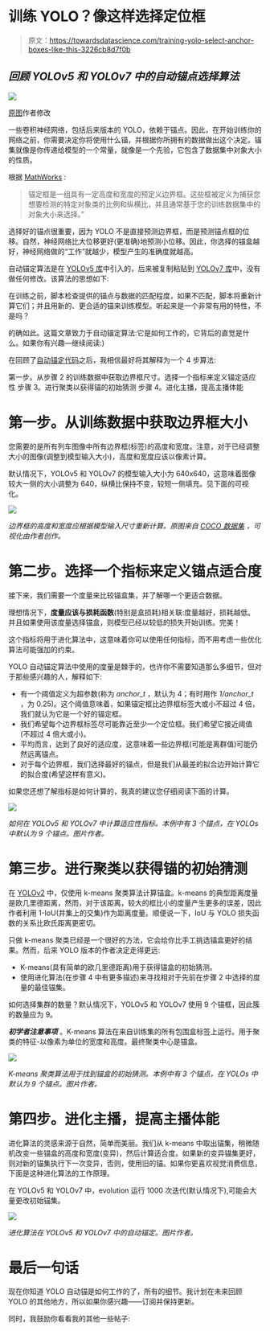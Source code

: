 # 训练 YOLO？像这样选择定位框

> 原文：<https://towardsdatascience.com/training-yolo-select-anchor-boxes-like-this-3226cb8d7f0b>

## *回顾 YOLOv5 和 YOLOv7 中的自动锚点选择算法*

![](img/40ae6437071577817ae1942f6f0560b1.png)

[原图](https://www.pexels.com/ru-ru/photo/1379354/)作者修改

一些卷积神经网络，包括后来版本的 YOLO，依赖于锚点。因此，在开始训练你的网络之前，你需要决定你将使用什么锚，并根据你所拥有的数据做出这个决定。锚集就像是你传递给模型的一个常量，就像是一个先验，它包含了数据集中对象大小的性质。

根据 [MathWorks](https://www.mathworks.com/help/vision/ug/anchor-boxes-for-object-detection.html#:~:text=What%20Is%20an%20Anchor%20Box,sizes%20in%20your%20training%20datasets.) :

> 锚定框是一组具有一定高度和宽度的预定义边界框。这些框被定义为捕获您想要检测的特定对象类的比例和纵横比，并且通常基于您的训练数据集中的对象大小来选择。”

选择好的锚点很重要，因为 YOLO 不是直接预测边界框，而是预测锚点框的位移。自然，神经网络比大位移更好(更准确)地预测小位移。因此，你选择的锚盒越好，神经网络做的“工作”就越少，模型产生的准确度就越高。

自动锚定算法是在 [YOLOv5 库](https://github.com/ultralytics/yolov5)中引入的，后来被复制粘贴到 [YOLOv7 库](https://github.com/WongKinYiu/yolov7)中，没有做任何修改。该算法的思想如下:

在训练之前，脚本检查提供的锚点与数据的匹配程度，如果不匹配，脚本将重新计算它们；并且用新的、更合适的锚来训练模型。听起来是一个非常有用的特性，不是吗？

的确如此。这篇文章致力于自动锚定算法:它是如何工作的，它背后的直觉是什么。如果你有兴趣—继续阅读:)

在回顾了[自动锚定代码](https://github.com/ultralytics/yolov5/blob/master/utils/autoanchor.py)之后，我相信最好将其解释为一个 4 步算法:

第一步。从步骤 2 的训练数据中获取边界框尺寸。选择一个指标来定义锚定适应性
步骤 3。进行聚类以获得锚的初始猜测
步骤 4。进化主播，提高主播体能

# 第一步。从训练数据中获取边界框大小

您需要的是所有列车图像中所有边界框(标签)的高度和宽度。注意，对于已经调整大小的图像(调整到模型输入大小)，高度和宽度应该以像素计算。

默认情况下，YOLOv5 和 YOLOv7 的模型输入大小为 640x640，这意味着图像较大一侧的大小调整为 640，纵横比保持不变，较短一侧填充。见下面的可视化。

![](img/517a4dbfaaa4b4807c562b031a67ca78.png)

*边界框的高度和宽度应根据模型输入尺寸重新计算。原图来自* [*COCO 数据集*](https://cocodataset.org/#home) *，可视化由作者创作。*

# 第二步。选择一个指标来定义锚点适合度

接下来，我们需要一个度量来比较锚盒集，并了解哪一个更适合数据。

理想情况下，**度量应该与损耗函数**(特别是盒损耗)相关联:度量越好，损耗越低。并且如果使用该度量选择锚盒，则模型已经以较低的损失开始训练。完美！

这个指标将用于进化算法中，这意味着你可以使用任何指标，而不用考虑一些优化算法可能强加的约束。

YOLO 自动锚定算法中使用的度量是棘手的，也许你不需要知道那么多细节，但对于那些感兴趣的人，解释如下:

*   有一个阈值定义为超参数(称为 *anchor_t* ，默认为 4；有时用作 *1/anchor_t* ，为 0.25)。这个阈值意味着，如果锚定框比边界框标签大或小不超过 4 倍，我们就认为它是一个好的锚定框。
*   我们希望每个边界框标签尽可能靠近至少一个定位框。我们希望它接近阈值(不超过 4 倍大或小)。
*   平均而言，达到了良好的适应度，这意味着一些边界框(可能是离群值)可能仍然远离锚点。
*   对于每个边界框，我们选择最好的锚点，但是我们从最差的拟合边开始计算它的拟合度(希望这样有意义)。

如果您还想了解指标是如何计算的，我真的建议您仔细阅读下面的计算。

![](img/3fef106c9426e22630c7748ad2312022.png)

*如何在 YOLOv5 和 YOLOv7 中计算适应性指标。本例中有 3 个锚点，在 YOLOs 中默认为 9 个锚点。图片作者。*

# 第三步。进行聚类以获得锚的初始猜测

在 [YOLOv2](https://arxiv.org/abs/1612.08242v1) 中，仅使用 k-means 聚类算法计算锚盒。k-means 的典型距离度量是欧几里德距离，然而，对于该距离，较大的框比小的度量产生更多的误差，因此作者利用 1-IoU(并集上的交集)作为距离度量。顺便说一下，IoU 与 YOLO 损失函数的关系比欧氏距离更密切。

只做 k-means 聚类已经是一个很好的方法，它会给你比手工挑选锚盒更好的结果。然而，后来 YOLO 版本的作者决定走得更远:

*   K-means(具有简单的欧几里德距离)用于获得锚盒的初始猜测。
*   使用进化算法(在步骤 4 中有更多描述)来寻找相对于先前在步骤 2 中选择的度量的最佳锚集。

如何选择集群的数量？默认情况下，YOLOv5 和 YOLOv7 使用 9 个锚框，因此簇的数量应为 9。

***初学者注意事项*** 。K-means 算法在来自训练集的所有包围盒标签上运行。用于聚类的特征-以像素为单位的宽度和高度。最终聚类中心是锚盒。

![](img/338f45d8699d8116287a06fb43000700.png)

*K-means 聚类算法用于找到锚盒的初始猜测。本例中有 3 个锚点，在 YOLOs 中默认为 9 个锚点。图片作者。*

# 第四步。进化主播，提高主播体能

进化算法的灵感来源于自然，简单而美丽。我们从 k-means 中取出锚集，稍微随机改变一些锚盒的高度和宽度(变异)，然后计算适合度。如果新的变异锚集更好，则对新的锚集执行下一次变异，否则，使用旧的锚。如果你更喜欢视觉消费信息，下面是这种进化算法的工作原理。

在 YOLOv5 和 YOLOv7 中，evolution 运行 1000 次迭代(默认情况下),可能会大量更改初始锚集。

![](img/42d799688a54df7769fbc7384d0e0489.png)

*进化算法在 YOLOv5 和 YOLOv7 中的自动锚定。图片作者。*

# 最后一句话

现在你知道 YOLO 自动锚是如何工作的了，所有的细节。我计划在未来回顾 YOLO 的其他地方，所以如果你感兴趣——订阅并保持更新。

同时，我鼓励你看看我的其他一些帖子:

</learn-to-reproduce-papers-beginners-guide-2b4bff8fcca0>  </explainable-defect-detection-using-convolutional-neural-networks-case-study-284e57337b59>  </word2vec-with-pytorch-implementing-original-paper-2cd7040120b0> 